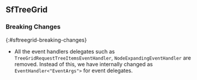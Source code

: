 ## SfTreeGrid

### Breaking Changes
{:#sftreegrid-breaking-changes}
* All the event handlers delegates such as `TreeGridRequestTreeItemsEventHandler`, `NodeExpandingEventHandler` are removed. Instead of this, we have internally changed as `EventHandler<"EventArgs">` for event delegates.